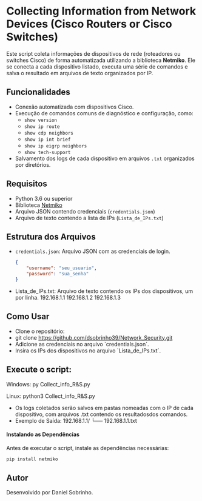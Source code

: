 # Collecting Information from Network Devices (Cisco Routers or Cisco Switches)

Este script coleta informações de dispositivos de rede (roteadores ou switches Cisco) de forma automatizada utilizando a biblioteca **Netmiko**. Ele se conecta a cada dispositivo listado, executa uma série de comandos e salva o resultado em arquivos de texto organizados por IP.

## Funcionalidades

- Conexão automatizada com dispositivos Cisco.
- Execução de comandos comuns de diagnóstico e configuração, como:
  - `show version`
  - `show ip route`
  - `show cdp neighbors`
  - `show ip int brief`
  - `show ip eigrp neighbors`
  - `show tech-support`
- Salvamento dos logs de cada dispositivo em arquivos `.txt` organizados por diretórios.

## Requisitos

- Python 3.6 ou superior
- Biblioteca [Netmiko](https://github.com/ktbyers/netmiko)
- Arquivo JSON contendo credenciais (`credentials.json`)
- Arquivo de texto contendo a lista de IPs (`Lista_de_IPs.txt`)

## Estrutura dos Arquivos

- `credentials.json`: Arquivo JSON com as credenciais de login.

  ```json
  {
      "username": "seu_usuario",
      "password": "sua_senha"
  }
  ```

- Lista_de_IPs.txt: Arquivo de texto contendo os IPs dos dispositivos, um por linha.
192.168.1.1
192.168.1.2
192.168.1.3

## Como Usar
- Clone o repositório:
- git clone https://github.com/dsobrinho39/Network_Security.git
- Adicione as credenciais no arquivo `credentials.json´.
- Insira os IPs dos dispositivos no arquivo `Lista_de_IPs.txt´.

## Execute o script:

Windows:
py Collect_info_R&S.py

Linux:
python3 Collect_info_R&S.py


- Os logs coletados serão salvos em pastas nomeadas com o IP de cada dispositivo, com arquivos .txt contendo os resultadosdos comandos.
- Exemplo de Saída:
192.168.1.1/
└── 192.168.1.1.txt

#### Instalando as Dependências

Antes de executar o script, instale as dependências necessárias:

```bash
pip install netmiko
```

## Autor
Desenvolvido por Daniel Sobrinho.


